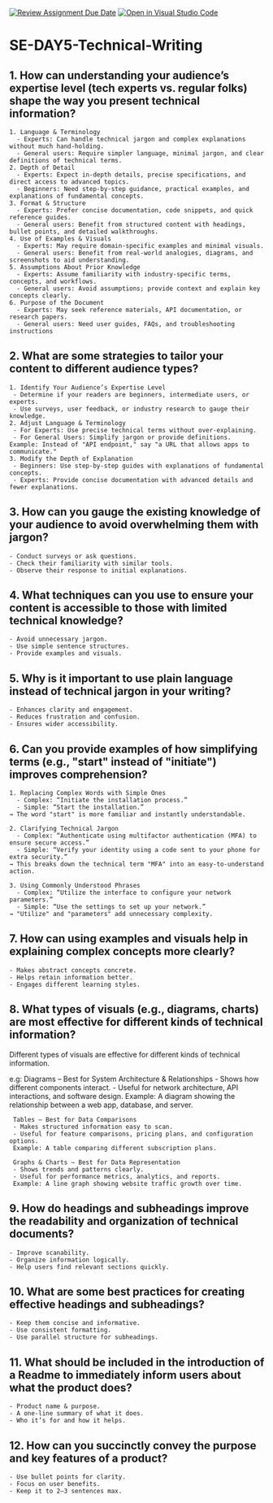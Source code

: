 [![Review Assignment Due Date](https://classroom.github.com/assets/deadline-readme-button-22041afd0340ce965d47ae6ef1cefeee28c7c493a6346c4f15d667ab976d596c.svg)](https://classroom.github.com/a/zsAR-pyY)
[![Open in Visual Studio Code](https://classroom.github.com/assets/open-in-vscode-2e0aaae1b6195c2367325f4f02e2d04e9abb55f0b24a779b69b11b9e10269abc.svg)](https://classroom.github.com/online_ide?assignment_repo_id=18473878&assignment_repo_type=AssignmentRepo)
# SE-DAY5-Technical-Writing

## 1. How can understanding your audience’s expertise level (tech experts vs. regular folks) shape the way you present technical information?

    1. Language & Terminology
      - Experts: Can handle technical jargon and complex explanations without much hand-holding.
      - General users: Require simpler language, minimal jargon, and clear definitions of technical terms.
    2. Depth of Detail
      - Experts: Expect in-depth details, precise specifications, and direct access to advanced topics.
      - Beginners: Need step-by-step guidance, practical examples, and explanations of fundamental concepts.
    3. Format & Structure
      - Experts: Prefer concise documentation, code snippets, and quick reference guides.
      - General users: Benefit from structured content with headings, bullet points, and detailed walkthroughs.
    4. Use of Examples & Visuals
      - Experts: May require domain-specific examples and minimal visuals.
      - General users: Benefit from real-world analogies, diagrams, and screenshots to aid understanding.
    5. Assumptions About Prior Knowledge
      - Experts: Assume familiarity with industry-specific terms, concepts, and workflows.
      - General users: Avoid assumptions; provide context and explain key concepts clearly.
    6. Purpose of the Document
      - Experts: May seek reference materials, API documentation, or research papers.
      - General users: Need user guides, FAQs, and troubleshooting instructions

## 2. What are some strategies to tailor your content to different audience types?

    1. Identify Your Audience’s Expertise Level
     - Determine if your readers are beginners, intermediate users, or experts.
     - Use surveys, user feedback, or industry research to gauge their knowledge.
    2. Adjust Language & Terminology
     - For Experts: Use precise technical terms without over-explaining.
     - For General Users: Simplify jargon or provide definitions.
    Example: Instead of "API endpoint," say "a URL that allows apps to communicate."
    3. Modify the Depth of Explanation
     - Beginners: Use step-by-step guides with explanations of fundamental concepts.
     - Experts: Provide concise documentation with advanced details and fewer explanations.


## 3. How can you gauge the existing knowledge of your audience to avoid overwhelming them with jargon?

    - Conduct surveys or ask questions.
    - Check their familiarity with similar tools.
    - Observe their response to initial explanations.

## 4. What techniques can you use to ensure your content is accessible to those with limited technical knowledge?

    - Avoid unnecessary jargon.
    - Use simple sentence structures.
    - Provide examples and visuals.

## 5. Why is it important to use plain language instead of technical jargon in your writing?

    - Enhances clarity and engagement.
    - Reduces frustration and confusion.
    - Ensures wider accessibility.

## 6. Can you provide examples of how simplifying terms (e.g., "start" instead of "initiate") improves comprehension?

    1. Replacing Complex Words with Simple Ones
      - Complex: “Initiate the installation process.”
      - Simple: “Start the installation.”
    → The word "start" is more familiar and instantly understandable.
    
    2. Clarifying Technical Jargon
      - Complex: “Authenticate using multifactor authentication (MFA) to ensure secure access.”
      - Simple: “Verify your identity using a code sent to your phone for extra security.”
    → This breaks down the technical term "MFA" into an easy-to-understand action.
    
    3. Using Commonly Understood Phrases
      - Complex: “Utilize the interface to configure your network parameters.”
      - Simple: “Use the settings to set up your network.”
    → "Utilize" and "parameters" add unnecessary complexity.


## 7. How can using examples and visuals help in explaining complex concepts more clearly?

    - Makes abstract concepts concrete.
    - Helps retain information better.
    - Engages different learning styles.

## 8. What types of visuals (e.g., diagrams, charts) are most effective for different kinds of technical information?

Different types of visuals are effective for different kinds of technical information.

e.g:
     Diagrams – Best for System Architecture & Relationships
     - Shows how different components interact.
     - Useful for network architecture, API interactions, and software design.
     Example: A diagram showing the relationship between a web app, database, and server.
    
     Tables – Best for Data Comparisons
     - Makes structured information easy to scan.
     - Useful for feature comparisons, pricing plans, and configuration options.
     Example: A table comparing different subscription plans.
    
     Graphs & Charts – Best for Data Representation
     - Shows trends and patterns clearly.
     - Useful for performance metrics, analytics, and reports.
     Example: A line graph showing website traffic growth over time.

## 9. How do headings and subheadings improve the readability and organization of technical documents?

    - Improve scanability.
    - Organize information logically.
    - Help users find relevant sections quickly.

## 10. What are some best practices for creating effective headings and subheadings?

    - Keep them concise and informative.
    - Use consistent formatting.
    - Use parallel structure for subheadings.

## 11. What should be included in the introduction of a Readme to immediately inform users about what the product does?

    - Product name & purpose.
    - A one-line summary of what it does.
    - Who it’s for and how it helps.

## 12. How can you succinctly convey the purpose and key features of a product?

    - Use bullet points for clarity.
    - Focus on user benefits.
    - Keep it to 2–3 sentences max.
